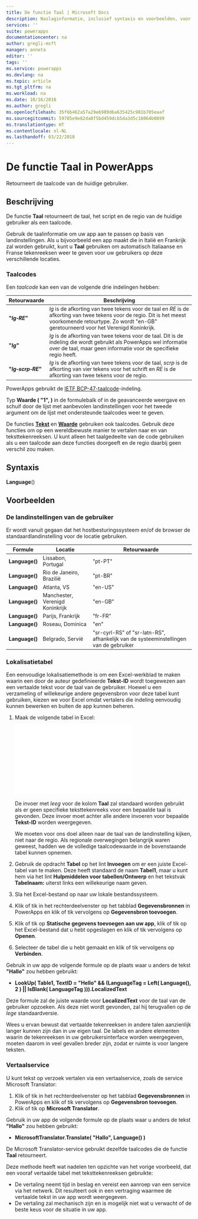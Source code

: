 ```yaml
---
title: De functie Taal | Microsoft Docs
description: Naslaginformatie, inclusief syntaxis en voorbeelden, voor de functie Taal in PowerApps
services: ''
suite: powerapps
documentationcenter: na
author: gregli-msft
manager: anneta
editor: ''
tags: ''
ms.service: powerapps
ms.devlang: na
ms.topic: article
ms.tgt_pltfrm: na
ms.workload: na
ms.date: 10/16/2016
ms.author: gregli
ms.openlocfilehash: 35f6b462a57a29e6989d6a635425c981b705eaaf
ms.sourcegitcommit: 59785e9e82da8f5bd459dcb5da3d5c18064b0899
ms.translationtype: HT
ms.contentlocale: nl-NL
ms.lasthandoff: 03/22/2018
---
```

# <a name="language-function-in-powerapps"></a>De functie Taal in PowerApps
Retourneert de taalcode van de huidige gebruiker.

## <a name="description"></a>Beschrijving
De functie **Taal** retourneert de taal, het script en de regio van de huidige gebruiker als een taalcode.

Gebruik de taalinformatie om uw app aan te passen op basis van landinstellingen.  Als u bijvoorbeeld een app maakt die in Italië en Frankrijk zal worden gebruikt, kunt u **Taal** gebruiken om automatisch Italiaanse en Franse tekenreeksen weer te geven voor uw gebruikers op deze verschillende locaties. 

### <a name="language-tags"></a>Taalcodes
Een *taalcode* kan een van de volgende drie indelingen hebben:

| Retourwaarde | Beschrijving |
| --- | --- |
| **"*lg&#8209;RE*"** |*lg* is de afkorting van twee tekens voor de taal en *RE* is de afkorting van twee tekens voor de regio.  Dit is het meest voorkomende retourtype.  Zo wordt "en-GB" geretourneerd voor het Verenigd Koninkrijk. |
| **"*lg*"** |*lg* is de afkorting van twee tekens voor de taal.  Dit is de indeling die wordt gebruikt als PowerApps wel informatie over de taal, maar geen informatie voor de specifieke regio heeft. |
| **"*lg&#8209;scrp&#8209;RE*"** |*lg* is de afkorting van twee tekens voor de taal, *scrp* is de afkorting van vier tekens voor het schrift en *RE* is de afkorting van twee tekens voor de regio. |

PowerApps gebruikt de [IETF BCP-47-taalcode](https://tools.ietf.org/html/bcp47)-indeling.  

Typ **Waarde ( "1", )** in de formulebalk of in de geavanceerde weergave en schuif door de lijst met aanbevolen landinstellingen voor het tweede argument om de lijst met ondersteunde taalcodes weer te geven.  

De functies **[Tekst](function-text.md)** en **[Waarde](function-value.md)** gebruiken ook taalcodes.  Gebruik deze functies om op een wereldbewuste manier te vertalen naar en van teksttekenreeksen.  U kunt alleen het taalgedeelte van de code gebruiken als u een taalcode aan deze functies doorgeeft en de regio daarbij geen verschil zou maken.

## <a name="syntax"></a>Syntaxis
**Language**()

## <a name="examples"></a>Voorbeelden
### <a name="users-locale"></a>De landinstellingen van de gebruiker
Er wordt vanuit gegaan dat het hostbesturingssysteem en/of de browser de standaardlandinstelling voor de locatie gebruiken.

| Formule | Locatie | Retourwaarde |
| --- | --- | --- |
| **Language()** |Lissabon, Portugal |"pt-PT" |
| **Language()** |Rio de Janeiro, Brazilië |"pt-BR" |
| **Language()** |Atlanta, VS |"en-US" |
| **Language()** |Manchester, Verenigd Koninkrijk |"en-GB" |
| **Language()** |Parijs, Frankrijk |"fr-FR" |
| **Language()** |Roseau, Dominica |"en" |
| **Language()** |Belgrado, Servië |"sr-cyrl-RS" of "sr-latn-RS", afhankelijk van de systeeminstellingen van de gebruiker |

### <a name="localization-table"></a>Lokalisatietabel
Een eenvoudige lokalisatiemethode is om een Excel-werkblad te maken waarin een door de auteur gedefinieerde **Tekst-ID** wordt toegewezen aan een vertaalde tekst voor de taal van de gebruiker.  Hoewel u een verzameling of willekeurige andere gegevensbron voor deze tabel kunt gebruiken, kiezen we voor Excel omdat vertalers die indeling eenvoudig kunnen bewerken en buiten de app kunnen beheren.

1. Maak de volgende tabel in Excel: 
   
    ![](media/function-language/loc-table.png)
   
    De invoer met *leeg* voor de kolom **Taal** zal standaard worden gebruikt als er geen specifieke teksttekenreeks voor een bepaalde taal is gevonden. Deze invoer moet achter alle andere invoeren voor bepaalde **Tekst-ID** worden weergegeven.
   
    We moeten voor ons doel alleen naar de taal van de landinstelling kijken, niet naar de regio.  Als regionale overwegingen belangrijk waren geweest, hadden we de volledige taalcodewaarde in de bovenstaande tabel kunnen opnemen. 
2. Gebruik de opdracht **Tabel** op het lint **Invoegen** om er een juiste Excel-tabel van te maken.  Deze heeft standaard de naam **Tabel1**, maar u kunt hem via het lint **Hulpmiddelen voor tabellen/Ontwerp** en het tekstvak **Tabelnaam:** uiterst links een willekeurige naam geven.
3. Sla het Excel-bestand op naar uw lokale bestandssysteem.   
4. Klik of tik in het rechterdeelvenster op het tabblad **Gegevensbronnen** in PowerApps en klik of tik vervolgens op **Gegevensbron toevoegen**.
5. Klik of tik op **Statische gegevens toevoegen aan uw app**, klik of tik op het Excel-bestand dat u hebt opgeslagen en klik of tik vervolgens op **Openen**.
6. Selecteer de tabel die u hebt gemaakt en klik of tik vervolgens op **Verbinden**.

Gebruik in uw app de volgende formule op de plaats waar u anders de tekst **"Hallo"** zou hebben gebruikt:

* **LookUp( Table1, TextID = "Hello" && (LanguageTag = Left( Language(), 2 ) || IsBlank( LanguageTag ))).LocalizedText**  

Deze formule zal de juiste waarde voor **LocalizedText** voor de taal van de gebruiker opzoeken. Als deze niet wordt gevonden, zal hij terugvallen op de *lege* standaardversie. 

Wees u ervan bewust dat vertaalde tekenreeksen in andere talen aanzienlijk langer kunnen zijn dan in uw eigen taal.  De labels en andere elementen waarin de tekenreeksen in uw gebruikersinterface worden weergegeven, moeten daarom in veel gevallen breder zijn, zodat er ruimte is voor langere teksten.

### <a name="translation-service"></a>Vertaalservice
U kunt tekst op verzoek vertalen via een vertaalservice, zoals de service Microsoft Translator:  

1. Klik of tik in het rechterdeelvenster op het tabblad **Gegevensbronnen** in PowerApps en klik of tik vervolgens op **Gegevensbron toevoegen**.
2. Klik of tik op **Microsoft Translator**.

Gebruik in uw app de volgende formule op de plaats waar u anders de tekst **"Hallo"** zou hebben gebruikt:

* **MicrosoftTranslator.Translate( "Hallo", Language() )**

De Microsoft Translator-service gebruikt dezelfde taalcodes die de functie **Taal** retourneert.

Deze methode heeft wat nadelen ten opzichte van het vorige voorbeeld, dat een vooraf vertaalde tabel met teksttekenreeksen gebruikte:

* De vertaling neemt tijd in beslag en vereist een aanroep van een service via het netwerk.  Dit resulteert ook in een vertraging waarmee de vertaalde tekst in uw app wordt weergegeven. 
* De vertaling zal mechanisch zijn en is mogelijk niet wat u verwacht of de beste keus voor de situatie in uw app.

